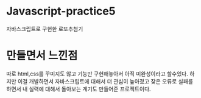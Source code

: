 # Javascript-practice5
자바스크립트로 구현한 로또추첨기

# 만들면서 느낀점
따로 html,css를 꾸미지도 않고 기능만 구현해놓아서 아직 미완성이라고 할수있다.
하지만 이걸 개발하면서 자바스크립트에 대해서 더 관심이 높아졌고 잦은 오류로 실패를 하면서 내 실력에 대해서 돌아보는 계기도 만들어준 프로젝트이다.
